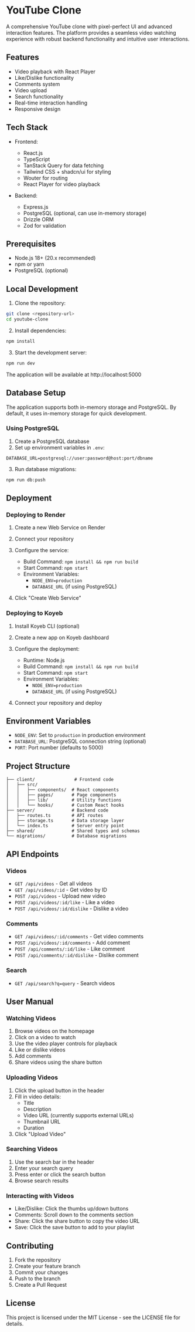 # YouTube Clone

A comprehensive YouTube clone with pixel-perfect UI and advanced interaction features. The platform provides a seamless video watching experience with robust backend functionality and intuitive user interactions.

## Features

- Video playback with React Player
- Like/Dislike functionality
- Comments system
- Video upload
- Search functionality
- Real-time interaction handling
- Responsive design

## Tech Stack

- Frontend:
  - React.js
  - TypeScript
  - TanStack Query for data fetching
  - Tailwind CSS + shadcn/ui for styling
  - Wouter for routing
  - React Player for video playback
  
- Backend:
  - Express.js
  - PostgreSQL (optional, can use in-memory storage)
  - Drizzle ORM
  - Zod for validation

## Prerequisites

- Node.js 18+ (20.x recommended)
- npm or yarn
- PostgreSQL (optional)

## Local Development

1. Clone the repository:
```bash
git clone <repository-url>
cd youtube-clone
```

2. Install dependencies:
```bash
npm install
```

3. Start the development server:
```bash
npm run dev
```

The application will be available at http://localhost:5000

## Database Setup

The application supports both in-memory storage and PostgreSQL. By default, it uses in-memory storage for quick development.

### Using PostgreSQL

1. Create a PostgreSQL database
2. Set up environment variables in `.env`:
```env
DATABASE_URL=postgresql://user:password@host:port/dbname
```

3. Run database migrations:
```bash
npm run db:push
```

## Deployment

### Deploying to Render

1. Create a new Web Service on Render
2. Connect your repository
3. Configure the service:
   - Build Command: `npm install && npm run build`
   - Start Command: `npm start`
   - Environment Variables:
     - `NODE_ENV=production`
     - `DATABASE_URL` (if using PostgreSQL)

4. Click "Create Web Service"

### Deploying to Koyeb

1. Install Koyeb CLI (optional)
2. Create a new app on Koyeb dashboard
3. Configure the deployment:
   - Runtime: Node.js
   - Build Command: `npm install && npm run build`
   - Start Command: `npm start`
   - Environment Variables:
     - `NODE_ENV=production`
     - `DATABASE_URL` (if using PostgreSQL)

4. Connect your repository and deploy

## Environment Variables

- `NODE_ENV`: Set to `production` in production environment
- `DATABASE_URL`: PostgreSQL connection string (optional)
- `PORT`: Port number (defaults to 5000)

## Project Structure

```
├── client/               # Frontend code
│   ├── src/
│   │   ├── components/  # React components
│   │   ├── pages/       # Page components
│   │   ├── lib/         # Utility functions
│   │   └── hooks/       # Custom React hooks
├── server/              # Backend code
│   ├── routes.ts        # API routes
│   ├── storage.ts       # Data storage layer
│   └── index.ts         # Server entry point
├── shared/              # Shared types and schemas
└── migrations/          # Database migrations
```

## API Endpoints

### Videos
- `GET /api/videos` - Get all videos
- `GET /api/videos/:id` - Get video by ID
- `POST /api/videos` - Upload new video
- `POST /api/videos/:id/like` - Like a video
- `POST /api/videos/:id/dislike` - Dislike a video

### Comments
- `GET /api/videos/:id/comments` - Get video comments
- `POST /api/videos/:id/comments` - Add comment
- `POST /api/comments/:id/like` - Like comment
- `POST /api/comments/:id/dislike` - Dislike comment

### Search
- `GET /api/search?q=query` - Search videos

## User Manual

### Watching Videos
1. Browse videos on the homepage
2. Click on a video to watch
3. Use the video player controls for playback
4. Like or dislike videos
5. Add comments
6. Share videos using the share button

### Uploading Videos
1. Click the upload button in the header
2. Fill in video details:
   - Title
   - Description
   - Video URL (currently supports external URLs)
   - Thumbnail URL
   - Duration
3. Click "Upload Video"

### Searching Videos
1. Use the search bar in the header
2. Enter your search query
3. Press enter or click the search button
4. Browse search results

### Interacting with Videos
- Like/Dislike: Click the thumbs up/down buttons
- Comments: Scroll down to the comments section
- Share: Click the share button to copy the video URL
- Save: Click the save button to add to your playlist

## Contributing

1. Fork the repository
2. Create your feature branch
3. Commit your changes
4. Push to the branch
5. Create a Pull Request

## License

This project is licensed under the MIT License - see the LICENSE file for details.
